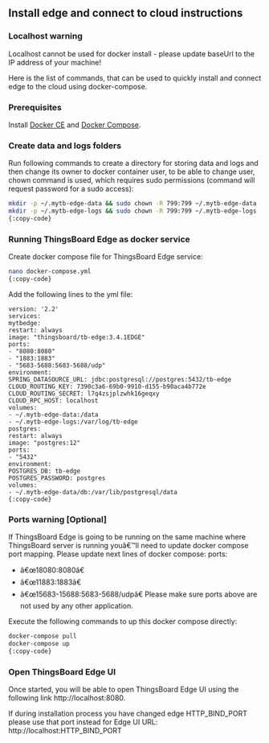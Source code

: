 ## Install edge and connect to cloud instructions

### Localhost warning

Localhost cannot be used for docker install - please update baseUrl to the IP address of your machine!

Here is the list of commands, that can be used to quickly install and connect edge to the cloud using docker-compose.

### Prerequisites

Install <a href="https://docs.docker.com/engine/install/" target="_blank"> Docker CE</a> and <a href="https://docs.docker.com/compose/install/" target="_blank"> Docker Compose</a>.

### Create data and logs folders

Run following commands to create a directory for storing data and logs and then change its owner to docker container user, to be able to change user, chown command is used, which requires sudo permissions (command will request password for a sudo access):

```bash
mkdir -p ~/.mytb-edge-data && sudo chown -R 799:799 ~/.mytb-edge-data
mkdir -p ~/.mytb-edge-logs && sudo chown -R 799:799 ~/.mytb-edge-logs
{:copy-code}
```

### Running ThingsBoard Edge as docker service

Create docker compose file for ThingsBoard Edge service:

```bash
nano docker-compose.yml
{:copy-code}
```

Add the following lines to the yml file:

```
version: '2.2'
services:
mytbedge:
restart: always
image: "thingsboard/tb-edge:3.4.1EDGE"
ports:
- "8080:8080"
- "1883:1883"
- "5683-5688:5683-5688/udp"
environment:
SPRING_DATASOURCE_URL: jdbc:postgresql://postgres:5432/tb-edge
CLOUD_ROUTING_KEY: 7390c3a6-69b0-9910-d155-b90aca4b772e
CLOUD_ROUTING_SECRET: l7q4zsjplzwhk16geqxy
CLOUD_RPC_HOST: localhost
volumes:
- ~/.mytb-edge-data:/data
- ~/.mytb-edge-logs:/var/log/tb-edge
postgres:
restart: always
image: "postgres:12"
ports:
- "5432"
environment:
POSTGRES_DB: tb-edge
POSTGRES_PASSWORD: postgres
volumes:
- ~/.mytb-edge-data/db:/var/lib/postgresql/data
{:copy-code}
```

### Ports warning [Optional]
If ThingsBoard Edge is going to be running on the same machine where ThingsBoard server is running youâ€™ll need to update docker compose port mapping.
Please update next lines of docker compose:
ports:
- â€œ18080:8080â€
- â€œ11883:1883â€
- â€œ15683-15688:5683-5688/udpâ€
  Please make sure ports above are not used by any other application.


Execute the following commands to up this docker compose directly:

```bash
docker-compose pull
docker-compose up
{:copy-code}
```

### Open ThingsBoard Edge UI

Once started, you will be able to open ThingsBoard Edge UI using the following link http://localhost:8080.

If during installation process you have changed edge HTTP_BIND_PORT please use that port instead for Edge UI URL:
http://localhost:HTTP_BIND_PORT
